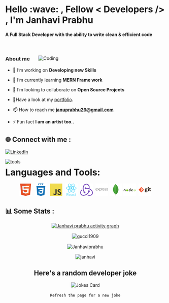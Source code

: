 <div align="left"><h1> Hello :wave: , Fellow &lt; Developers /&gt; ,  I'm  Janhavi Prabhu </h1>
<h4>A Full Stack Developer with
the ability to write clean & efficient code</h4>
</div>
<p align="left"> <img src="https://komarev.com/ghpvc/?username=Janhaviprabhu&label=Profile%20views&color=0e75b6&style=flat" alt="" /> </p>
<div>
<p align="left"> <a href="https://twitter.com/unnati_twts><img src="https://img.shields.io/twitter/follow/unnati_twts?logo=twitter&style=for-the-badge" alt="kajukatli123" /></a> </p>

<img align="right" alt="Coding" width="400" src="https://mir-s3-cdn-cf.behance.net/project_modules/1400/2a991c104600841.5f66ba42edf6a.gif">
<h3>About me</h3>

- 🔭 I’m  working on **Developing new Skills**

- 🌱 I’m currently learning **MERN Frame work**

- 👯 I’m looking to collaborate on **Open Source Projects**

- 💬Have a look at my [portfolio](
https://janhaviprabhu.github.io/).

- 📫 How to reach me **januprabhu26@gmail.com**

- ⚡ Fun fact **I am an artist too..**

## 🌐 Connect with me :
[![LinkedIn](https://img.shields.io/badge/LinkedIn-%230077B5.svg?logo=linkedin&logoColor=white)](https://www.linkedin.com/in/janhaviprabhu2604/)
  <p align="left"></p>
<img align="left" width="50" alt="tools" src="https://camo.githubusercontent.com/beb64ff21c883e318e4f5db5231c2ba4175705bea1c9249e82a41ab375db4f75/68747470733a2f2f6d65646961322e67697068792e636f6d2f6d656469612f51737347456d706b79454f684243623765312f67697068792e6769663f6369643d656366303565343761306e336769316266716e74716d6f62386739616964316f796a327772336473336d67373030626c267269643d67697068792e676966" />
<h1 align="left">Languages and Tools:</h1>
  <div align="center">
  <div>
  <img src="https://github.com/devicons/devicon/blob/master/icons/html5/html5-original.svg" title="HTML5" alt="HTML" width="40" height="40"/>&nbsp;
  <img src="https://github.com/devicons/devicon/blob/master/icons/css3/css3-plain-wordmark.svg"  title="CSS3" alt="CSS" width="40" height="40"/>&nbsp;
    <img src="https://github.com/devicons/devicon/blob/master/icons/javascript/javascript-original.svg" title="JavaScript" alt="JavaScript" width="40"             height="40"/>&nbsp;
  <img src="https://github.com/devicons/devicon/blob/master/icons/react/react-original-wordmark.svg" title="React" alt="React" width="40" height="40"/>&nbsp;
  <img src="https://github.com/devicons/devicon/blob/master/icons/redux/redux-original.svg" title="Redux" alt="Redux " width="40" height="40"/>&nbsp;
  <img src="https://raw.githubusercontent.com/devicons/devicon/1119b9f84c0290e0f0b38982099a2bd027a48bf1/icons/express/express-original-wordmark.svg" title="Express" **alt="Express" width="40" height="40"/> 
  <img src="https://raw.githubusercontent.com/devicons/devicon/1119b9f84c0290e0f0b38982099a2bd027a48bf1/icons/mongodb/mongodb-original.svg" title="Mongodb" **alt="Git" width="40" height="40"/> 
  <img src="https://github.com/devicons/devicon/blob/master/icons/nodejs/nodejs-original-wordmark.svg" title="NodeJS" alt="NodeJS" width="40" height="40"/>&nbsp;
  <img src="https://github.com/devicons/devicon/blob/master/icons/git/git-original-wordmark.svg" title="Git" **alt="Git" width="40" height="40"/> 
</div>
 <h2 align="left">📊 Some Stats :</h2>
  <a href="https://github.com/Janhaviprabhu/github-readme-activity-graph"><img alt="Janhavi prabhu activity graph" src="https://activity-graph.herokuapp.com/graph?username=Janhaviprabhu&theme=react-dark&hide_border=true" /></a>
  <br/>
  <div align="center">
  <p><img width="350px" align="center" src="https://github-readme-stats.vercel.app/api/top-langs?username=Janhaviprabhu&show_icons=true&locale=en&layout=compact" alt="gucci1909" /></p>
<p><img width="350px" align="center" src="https://github-readme-streak-stats.herokuapp.com/?user=Janhaviprabhu" alt="Janhaviprabhu" /></p>
  <p  align="center"><img  width="350px" align="center" src="https://github-readme-stats.vercel.app/api?username=Janhaviprabhu&show_icons=true&locale=en" alt="janhavi" /></p></div>
<div align="center">
                   
  <h2>Here's a random developer joke </h2>
                   
  <img src="https://readme-jokes.vercel.app/api?theme=dark" alt="Jokes Card" />
</div>
                                                                            
<p align="center">
  <code>Refresh the page for a new joke</code>
</p>
